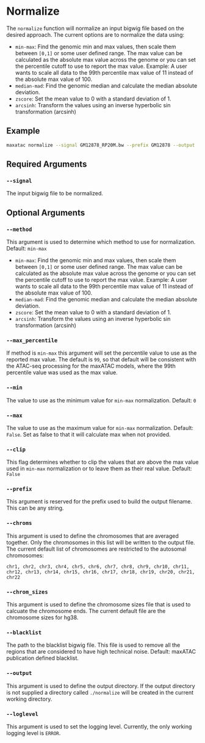 # Normalize

The `normalize` function will normalize an input bigwig file based on the desired approach. The current options are to normalize the data using:

* `min-max`: Find the genomic min and max values, then scale them between `[0,1]` or some user defined range. The max value can be calculated as the absolute max value across the genome or you can set the percentile cutoff to use to report the max value. Example: A user wants to scale all data to the 99th percentile max value of 11 instead of the absolute max value of 100.
* `median-mad`: Find the genomic median and calculate the median absolute deviation.
* `zscore`: Set the mean value to 0 with a standard deviation of 1.
* `arcsinh`: Transform the values using an inverse hyperbolic sin transformation (arcsinh)

## Example

```bash
maxatac normalize --signal GM12878_RP20M.bw --prefix GM12878 --output ./test --method min-max --max_percentile 99
```

## Required Arguments

### `--signal`

The input bigwig file to be normalized.

## Optional Arguments

### `--method`

This argument is used to determine which method to use for normalization. Default: `min-max`

* `min-max`: Find the genomic min and max values, then scale them between `[0,1]` or some user defined range. The max value can be calculated as the absolute max value across the genome or you can set the percentile cutoff to use to report the max value. Example: A user wants to scale all data to the 99th percentile max value of 11 instead of the absolute max value of 100.
* `median-mad`: Find the genomic median and calculate the median absolute deviation.
* `zscore`: Set the mean value to 0 with a standard deviation of 1.
* `arcsinh`: Transform the values using an inverse hyperbolic sin transformation (arcsinh)

### `--max_percentile`

If method is `min-max` this argument will set the percentile value to use as the reported max value. The default is `99`, so that default will be consistent with the ATAC-seq processing for the maxATAC models, where the 99th percentile value was used as the max value.

### `--min`

The value to use as the minimum value for `min-max` normalization. Default: `0`

### `--max`

The value to use as the maximum value for `min-max` normalization. Default: `False`. Set as false to that it will calculate max when not provided.

### `--clip`

This flag determines whether to clip the values that are above the max value used in `min-max` normalization or to leave them as their real value. Default: `False`

### `--prefix`

This argument is reserved for the prefix used to build the output filename. This can be any string.

### `--chroms`

This argument is used to define the chromosomes that are averaged together. Only the chromosomes in this list will be written to the output file. The current default list of chromosomes are restricted to the autosomal chromosomes:

```pre
chr1, chr2, chr3, chr4, chr5, chr6, chr7, chr8, chr9, chr10, chr11, chr12, chr13, chr14, chr15, chr16, chr17, chr18, chr19, chr20, chr21, chr22
```

### `--chrom_sizes`

This argument is used to define the chromosome sizes file that is used to calcuate the chromosome ends. The current default file are the chromosome sizes for hg38.

### `--blacklist`

The path to the blacklist bigwig file. This file is used to remove all the regions that are considered to have high technical noise. Default: maxATAC publication defined blacklist.

### `--output`

This argument is used to define the output directory. If the output directory is not supplied a directory called `./normalize` will be created in the current working directory.

### `--loglevel`

This argument is used to set the logging level. Currently, the only working logging level is `ERROR`.
